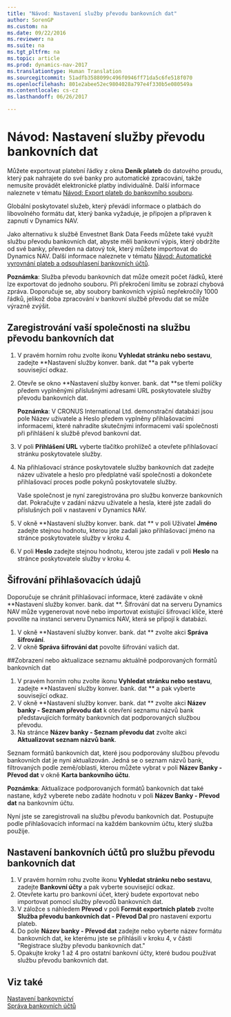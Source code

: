 ```yaml
---
title: "Návod: Nastavení služby převodu bankovních dat"
author: SorenGP
ms.custom: na
ms.date: 09/22/2016
ms.reviewer: na
ms.suite: na
ms.tgt_pltfrm: na
ms.topic: article
ms.prod: dynamics-nav-2017
ms.translationtype: Human Translation
ms.sourcegitcommit: 51adfb3588099c496f0946ff71da5c6fe518f070
ms.openlocfilehash: 801e2abee52ec9804028a797e4f330b5e080549a
ms.contentlocale: cs-cz
ms.lasthandoff: 06/26/2017

---
```


# <a name="how-to-set-up-the-bank-data-conversion-service"></a>Návod: Nastavení služby převodu bankovních dat
Můžete exportovat platební řádky z okna **Deník plateb** do datového proudu, který pak nahrajete do své banky pro automatické zpracování, takže nemusíte provádět elektronické platby individuálně. Další informace naleznete v tématu [Návod: Export plateb do bankovního souboru](payables-how-export-payments-bank-file.md).

Globální poskytovatel služeb, který převádí informace o platbách do libovolného formátu dat, který banka vyžaduje, je připojen a připraven k zapnutí v Dynamics NAV.

Jako alternativu k službě Envestnet Bank Data Feeds můžete také využít službu převodu bankovních dat, abyste měli bankovní výpis, který obdržíte od své banky, převeden na datový tok, který můžete importovat do Dynamics NAV. Další informace naleznete v tématu [Návod: Automatické vyrovnání plateb a odsouhlasení bankovních účtů](receivables-apply-payments-auto-reconcile-bank-accounts.md).

**Poznámka**: Služba převodu bankovních dat může omezit počet řádků, které lze exportovat do jednoho souboru. Při překročení limitu se zobrazí chybová zpráva. Doporučuje se, aby soubory bankovních výpisů nepřekročily 1000 řádků, jelikož doba zpracování v bankovní službě převodu dat se může výrazně zvýšit.

## <a name="to-sign-your-company-up-for-the-bank-data-conversion-service"></a>Zaregistrování vaší společnosti na službu převodu bankovních dat
1. V pravém horním rohu zvolte ikonu **Vyhledat stránku nebo sestavu**, zadejte **Nastavení služby konver. bank. dat  **a pak vyberte související odkaz.  
2. Otevře se okno **Nastavení služby konver. bank. dat  **se třemi políčky předem vyplněnými příslušnými adresami URL poskytovatele služby převodu bankovních dat.

    **Poznámka**: V CRONUS International Ltd. demonstrační databázi jsou pole Název uživatele a Heslo předem vyplněny přihlašovacími informacemi, které nahradíte skutečnými informacemi vaší společnosti při přihlášení k službě převod bankovní dat.
3. V poli **Přihlášení URL** vyberte tlačítko prohlížeč a otevřete přihlašovací stránku poskytovatele služby.  
4. Na přihlašovací stránce poskytovatele služby bankovních dat zadejte název uživatele a heslo pro předplatné vaší společnosti a dokončete přihlašovací proces podle pokynů poskytovatele služby.

    Vaše společnost je nyní zaregistrována pro službu konverze bankovních dat. Pokračujte v zadání názvu uživatele a hesla, které jste zadali do příslušných polí v nastavení v Dynamics NAV.
5. V okně **Nastavení služby konver. bank. dat ** v poli Uživatel **Jméno** zadejte stejnou hodnotu, kterou jste zadali jako přihlašovací jméno na stránce poskytovatele služby v kroku 4.
6. V poli **Heslo** zadejte stejnou hodnotu, kterou jste zadali v poli **Heslo** na stránce poskytovatele služby v kroku 4.

## <a name="to-encrypt-your-login-information"></a>Šifrování přihlašovacích údajů
Doporučuje se chránit přihlašovací informace, které zadáváte v okně **Nastavení služby konver. bank. dat **. Šifrování dat na serveru Dynamics NAV může vygenerovat nové nebo importovat existující šifrovací klíče, které povolíte na instanci serveru Dynamics NAV, která se připojí k databázi.

1. V okně **Nastavení služby konver. bank. dat ** zvolte akci **Správa šifrování**.
2. V okně **Správa šifrování dat** povolte šifrování vašich dat.

##<a name="to-view-or-update-the-list-of-currently-supported-bank-data-formats"></a>Zobrazení nebo aktualizace seznamu aktuálně podporovaných formátů bankovních dat
1. V pravém horním rohu zvolte ikonu **Vyhledat stránku nebo sestavu**, zadejte **Nastavení služby konver. bank. dat ** a pak vyberte související odkaz. 
2. V okně **Nastavení služby konver. bank. dat ** zvolte akci **Název banky - Seznam převodu dat** k otevření seznamu názvů bank představujících formáty bankovních dat podporovaných službou převodu.
3. Na stránce **Název banky - Seznam převodu dat** zvolte akci **Aktualizovat seznam názvů bank**.

Seznam formátů bankovních dat, které jsou podporovány službou převodu bankovních dat je nyní aktualizován. Jedná se o seznam názvů bank, filtrovaných podle země/oblasti, kterou můžete vybrat v poli **Název Banky - Převod dat** v okně **Karta bankovního účtu**.

**Poznámka**: Aktualizace podporovaných formátů bankovních dat také nastane, když vyberete nebo zadáte hodnotu v poli **Název Banky - Převod dat** na bankovním účtu.

Nyní jste se zaregistrovali na službu převodu bankovních dat. Postupujte podle přihlašovacích informací na každém bankovním účtu, který služba použije.

## <a name="to-set-up-bank-accounts-to-use-the-bank-data-conversion-service"></a>Nastavení bankovních účtů pro službu převodu bankovních dat
1. V pravém horním rohu zvolte ikonu **Vyhledat stránku nebo sestavu**, zadejte **Bankovní účty** a pak vyberte související odkaz.
2. Otevřete kartu pro bankovní účet, který budete exportovat nebo importovat pomocí služby převodů bankovních dat.
3. V záložce s náhledem **Převod** v poli **Formát exportních plateb** zvolte **Služba převodu bankovních dat -  Převod Dal** pro nastavení exportu plateb.
4. Do pole **Název banky - Převod dat** zadejte nebo vyberte název formátu bankovních dat, ke kterému jste se přihlásili v kroku 4, v části "Registrace služby převodu bankovních dat."
5. Opakujte kroky 1 až 4 pro ostatní bankovní účty, které budou používat službu převodu bankovních dat.

## <a name="see-also"></a>Viz také  
[Nastavení bankovnictví](bank-setup-banking.md)  
[Správa bankovních účtů](bank-manage-bank-accounts.md)

